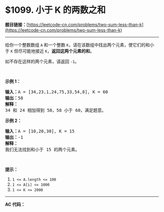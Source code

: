 # $1099. 小于 K 的两数之和

**题目链接：**[https://leetcode-cn.com/problems/two-sum-less-than-k](https://leetcode-cn.com/problems/two-sum-less-than-k)

---

<div class="content__1Y2H">
 <div class="notranslate">
  <p>给你一个整数数组&nbsp;<code>A</code> 和一个整数&nbsp;<code>K</code>，请在该数组中找出两个元素，使它们的和小于&nbsp;<code>K</code>&nbsp;但尽可能地接近 <code>K</code>，<strong>返回这两个元素的和</strong>。</p> 
  <p>如不存在这样的两个元素，请返回 <code>-1</code>。</p> 
  <p>&nbsp;</p> 
  <p><strong>示例 1：</strong></p> 
  <pre class="language-text"><strong>输入：</strong>A = [34,23,1,24,75,33,54,8], K = 60
<strong>输出：</strong>58
<strong>解释：</strong>
34 和 24 相加得到 58，58 小于 60，满足题意。
</pre> 
  <p><strong>示例&nbsp;2：</strong></p> 
  <pre class="language-text"><strong>输入：</strong>A = [10,20,30], K = 15
<strong>输出：</strong>-1
<strong>解释：</strong>
我们无法找到和小于 15 的两个元素。</pre> 
  <p>&nbsp;</p> 
  <p><strong>提示：</strong></p> 
  <ol> 
   <li><code>1 &lt;= A.length &lt;= 100</code></li> 
   <li><code>1 &lt;= A[i] &lt;= 1000</code></li> 
   <li><code>1 &lt;= K &lt;= 2000</code></li> 
  </ol> 
 </div>
</div>

---

**AC 代码：**

```java

```